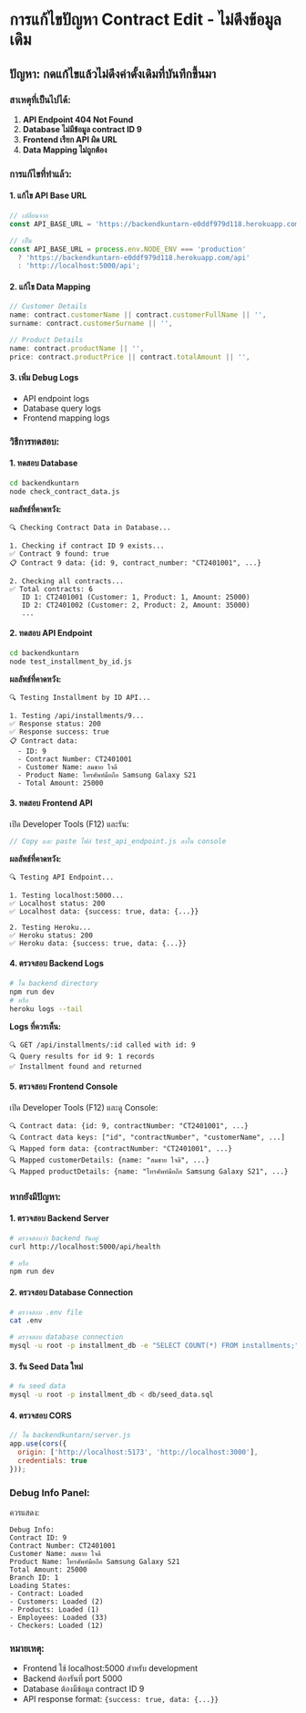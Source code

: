 # การแก้ไขปัญหา Contract Edit - ไม่ดึงข้อมูลเดิม

## ปัญหา: กดแก้ไขแล้วไม่ดึงค่าดั้งเดิมที่บันทึกขึ้นมา

### สาเหตุที่เป็นไปได้:

1. **API Endpoint 404 Not Found**
2. **Database ไม่มีข้อมูล contract ID 9**
3. **Frontend เรียก API ผิด URL**
4. **Data Mapping ไม่ถูกต้อง**

### การแก้ไขที่ทำแล้ว:

#### 1. แก้ไข API Base URL
```javascript
// เปลี่ยนจาก
const API_BASE_URL = 'https://backendkuntarn-e0ddf979d118.herokuapp.com/api';

// เป็น
const API_BASE_URL = process.env.NODE_ENV === 'production' 
  ? 'https://backendkuntarn-e0ddf979d118.herokuapp.com/api'
  : 'http://localhost:5000/api';
```

#### 2. แก้ไข Data Mapping
```javascript
// Customer Details
name: contract.customerName || contract.customerFullName || '',
surname: contract.customerSurname || '',

// Product Details  
name: contract.productName || '',
price: contract.productPrice || contract.totalAmount || '',
```

#### 3. เพิ่ม Debug Logs
- API endpoint logs
- Database query logs
- Frontend mapping logs

### วิธีการทดสอบ:

#### 1. ทดสอบ Database
```bash
cd backendkuntarn
node check_contract_data.js
```

**ผลลัพธ์ที่คาดหวัง:**
```
🔍 Checking Contract Data in Database...

1. Checking if contract ID 9 exists...
✅ Contract 9 found: true
📋 Contract 9 data: {id: 9, contract_number: "CT2401001", ...}

2. Checking all contracts...
✅ Total contracts: 6
   ID 1: CT2401001 (Customer: 1, Product: 1, Amount: 25000)
   ID 2: CT2401002 (Customer: 2, Product: 2, Amount: 35000)
   ...
```

#### 2. ทดสอบ API Endpoint
```bash
cd backendkuntarn
node test_installment_by_id.js
```

**ผลลัพธ์ที่คาดหวัง:**
```
🔍 Testing Installment by ID API...

1. Testing /api/installments/9...
✅ Response status: 200
✅ Response success: true
📋 Contract data:
  - ID: 9
  - Contract Number: CT2401001
  - Customer Name: สมชาย ใจดี
  - Product Name: โทรศัพท์มือถือ Samsung Galaxy S21
  - Total Amount: 25000
```

#### 3. ทดสอบ Frontend API
เปิด Developer Tools (F12) และรัน:
```javascript
// Copy และ paste ไฟล์ test_api_endpoint.js ลงใน console
```

**ผลลัพธ์ที่คาดหวัง:**
```
🔍 Testing API Endpoint...

1. Testing localhost:5000...
✅ Localhost status: 200
✅ Localhost data: {success: true, data: {...}}

2. Testing Heroku...
✅ Heroku status: 200
✅ Heroku data: {success: true, data: {...}}
```

#### 4. ตรวจสอบ Backend Logs
```bash
# ใน backend directory
npm run dev
# หรือ
heroku logs --tail
```

**Logs ที่ควรเห็น:**
```
🔍 GET /api/installments/:id called with id: 9
🔍 Query results for id 9: 1 records
✅ Installment found and returned
```

#### 5. ตรวจสอบ Frontend Console
เปิด Developer Tools (F12) และดู Console:
```
🔍 Contract data: {id: 9, contractNumber: "CT2401001", ...}
🔍 Contract data keys: ["id", "contractNumber", "customerName", ...]
🔍 Mapped form data: {contractNumber: "CT2401001", ...}
🔍 Mapped customerDetails: {name: "สมชาย ใจดี", ...}
🔍 Mapped productDetails: {name: "โทรศัพท์มือถือ Samsung Galaxy S21", ...}
```

### หากยังมีปัญหา:

#### 1. ตรวจสอบ Backend Server
```bash
# ตรวจสอบว่า backend รันอยู่
curl http://localhost:5000/api/health

# หรือ
npm run dev
```

#### 2. ตรวจสอบ Database Connection
```bash
# ตรวจสอบ .env file
cat .env

# ตรวจสอบ database connection
mysql -u root -p installment_db -e "SELECT COUNT(*) FROM installments;"
```

#### 3. รัน Seed Data ใหม่
```bash
# รัน seed data
mysql -u root -p installment_db < db/seed_data.sql
```

#### 4. ตรวจสอบ CORS
```javascript
// ใน backendkuntarn/server.js
app.use(cors({
  origin: ['http://localhost:5173', 'http://localhost:3000'],
  credentials: true
}));
```

### Debug Info Panel:
ควรแสดง:
```
Debug Info:
Contract ID: 9
Contract Number: CT2401001
Customer Name: สมชาย ใจดี
Product Name: โทรศัพท์มือถือ Samsung Galaxy S21
Total Amount: 25000
Branch ID: 1
Loading States:
- Contract: Loaded
- Customers: Loaded (2)
- Products: Loaded (1)
- Employees: Loaded (33)
- Checkers: Loaded (12)
```

### หมายเหตุ:
- Frontend ใช้ localhost:5000 สำหรับ development
- Backend ต้องรันที่ port 5000
- Database ต้องมีข้อมูล contract ID 9
- API response format: `{success: true, data: {...}}` 
